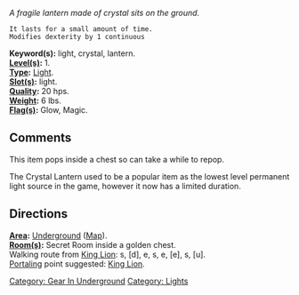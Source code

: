 *A fragile lantern made of crystal sits on the ground.*

`It lasts for a small amount of time.`  
`Modifies dexterity by 1 continuous`

**Keyword(s):** light, crystal, lantern.  
**[Level(s)](Object_Level.md "wikilink"):** 1.  
**[Type](:Category:_Object_Types.md "wikilink"):**
[Light](:Category:Lights.md "wikilink").  
**[Slot(s)](Object_Slots.md "wikilink"):** light.  
**[Quality](Object_Quality.md "wikilink"):** 20 hps.  
**[Weight](Object_Weight.md "wikilink"):** 6 lbs.  
**[Flag(s)](:Category:_Object_Flags.md "wikilink"):** Glow, Magic.  

## Comments

This item pops inside a chest so can take a while to repop.

The Crystal Lantern used to be a popular item as the lowest level
permanent light source in the game, however it now has a limited
duration.

## Directions

**[Area](:Category:_Areas.md "wikilink"):**
[Underground](:Category:_Underground.md "wikilink")
([Map](Underground_Map.md "wikilink")).  
**[Room(s)](:Category:_Rooms.md "wikilink"):** Secret Room inside a
golden chest.  
Walking route from [King Lion](King_Lion "wikilink"): s, \[d\], e, s, e,
\[e\], s, \[u\].  
[Portaling](Portal.md "wikilink") point suggested: [King
Lion](King_Lion.md "wikilink").  

[Category: Gear In
Underground](Category:_Gear_In_Underground "wikilink") [Category:
Lights](Category:_Lights "wikilink")

